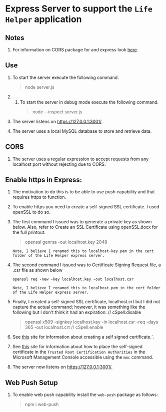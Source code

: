 # Express Server to support the `Life Helper` application

## Notes

1. For information on CORS package for and express look [here](https://expressjs.com/en/resources/middleware/cors.html).

## Use

1. To start the server execute the following command.

   > node server.js

1. 1. To start the server in debug mode execute the following command.
      > node --inspect server.js

1. The server listens on https://127.0.0.1:3001/.
1. The server uses a local MySQL database to store and retrieve data.

## CORS

1. The server uses a regular expression to accept requests from any localhost port without rejecting due to CORS.

## Enable https in Express:

1. The motivation to do this is to be able to use push capability and that requires https to function.
1. To enable https you need to create a self-signed SSL certificate. I used openSSL to do so.
1. The first command I issued was to generate a private key as shown below. Also, refer to Create an SSL Certificate using openSSL.docx for the full printout.

   > openssl genrsa -out localhost.key 2048

   `Note, I believe I renamed this to localhost-key.pem in the cert folder of the Life Helper express server.`

1. The second command I issued was to Certificate Signing Request file, a .csr file as shown below

   ```
   openssl req -new -key localhost.key -out localhost.csr
   ```

   `Note, I believe I renamed this to localhost.pem in the cert folder of the Life Helper express server.`

1. Finally, I created a self-signed SSL certificate, localhost.crt but I did not capture the actual command; however, it was something like the following but I don't think it had an expiration:
   // cSpell:disable

   > openssl x509 -signkey localhost.key -in localhost.csr -req -days 365 -out localhost.crt
   > // cSpell:enable

1. See [this](https://www.baeldung.com/openssl-self-signed-cert) site for information about creating a self signed certificate.`.
1. See [this](https://thriveread.com/nodejs-https-server-with-express-and-createserver/) site for information about how to place the self-signed certificate in the `Trusted Root Certification Authorities` in the Microsoft Management Console accessible using the `mmc` command.
1. The server now listens on https://127.0.0.1:3001/.

## Web Push Setup

1. To enable web push capability install the `web-push` package as follows:
   > npm i web-push
